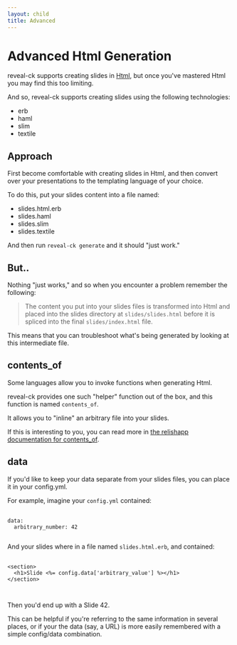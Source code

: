 ```yaml
---
layout: child
title: Advanced
---
```


# Advanced Html Generation

reveal-ck supports creating slides in [Html][reveal-ck-html], but once
you've mastered Html you may find this too limiting.

[reveal-ck-html]: ../html

And so, reveal-ck supports creating slides using the following
technologies:

* erb
* haml
* slim
* textile

## Approach

First become comfortable with creating slides in Html, and then
convert over your presentations to the templating language of your
choice.

To do this, put your slides content into a file named:

* slides.html.erb
* slides.haml
* slides.slim
* slides.textile

And then run `reveal-ck generate` and it should "just work."

## But..

Nothing "just works," and so when you encounter a problem remember the
following:

> The content you put into your slides files is transformed into Html
> and placed into the slides directory at `slides/slides.html` before
> it is spliced into the final `slides/index.html` file.

This means that you can troubleshoot what's being generated by looking
at this intermediate file.

## contents_of

Some languages allow you to invoke functions when generating
Html.

reveal-ck provides one such "helper" function out of the box, and this
function is named `contents_of`.

It allows you to "inline" an arbitrary file into your slides.

If this is interesting to you, you can read more in
[the relishapp documentation for contents_of][relish-app-contents-of].

[relish-app-contents-of]: https://relishapp.com/jedcn/reveal-ck/docs/contents-of-insert-files-into-slides

## data

If you'd like to keep your data separate from your slides files, you
can place it in your config.yml.

For example, imagine your `config.yml` contained:

<pre>
  <code class="yaml">
data:
  arbitrary_number: 42
  </code>
</pre>

And your slides where in a file named `slides.html.erb`, and
contained:

<pre>
  <code class="html">
&lt;section&gt;
  &lt;h1&gt;Slide &lt;%= config.data['arbitrary_value'] %&gt;&lt;/h1&gt;
&lt;/section&gt;
  </h1>
  </code>
</pre>

Then you'd end up with a Slide 42.

This can be helpful if you're referring to the same information in
several places, or if your the data (say, a URL) is more easily
remembered with a simple config/data combination.
